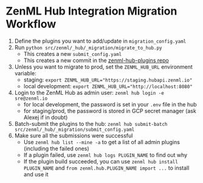 # ZenML Hub Integration Migration Workflow

1. Define the plugins you want to add/update in `migration_config.yaml`
2. Run `python src/zenml/_hub/_migration/migrate_to_hub.py`
   - This creates a new `submit_config.yaml`
   - This creates a new commit in the 
   [zenml-hub-plugins repo](https://github.com/zenml-io/zenml-hub-plugins)
3. Unless you want to migrate to prod, set the `ZENML_HUB_URL` environment variable:
   - staging: `export ZENML_HUB_URL="https://staging.hubapi.zenml.io"`
   - local development: `export ZENML_HUB_URL="http://localhost:8080"`
4. Login to the ZenML Hub as admin user: `zenml hub login -e sre@zenml.io`
   - for local development, the password is set in your `.env` file in the hub
   - for staging/prod, the password is stored in GCP secret manager (ask Alexej if in doubt)
5. Batch-submit the plugins to the hub: `zenml hub submit-batch src/zenml/_hub/_migration/submit_config.yaml`
6. Make sure all the submissions were successful
   - Use `zenml hub list --mine -a` to get a list of all admin plugins (including the failed ones)
   - If a plugin failed, use `zenml hub logs PLUGIN_NAME` to find out why
   - If the plugin build succeeded, you can use `zenml hub install PLUGIN_NAME` and `from zenml.hub.PLUGIN_NAME import ...` to install and use it